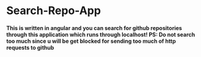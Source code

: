 # Search-Repo-App
#### This is written in angular and you can search for github repositories through this application which runs through localhost! PS: Do not search too much since u will be get blocked for sending too much of http requests to github
